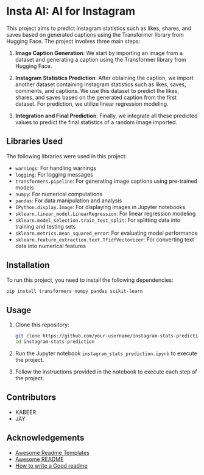 # Insta AI: AI for Instagram

This project aims to predict Instagram statistics such as likes, shares, and saves based on generated captions using the Transformer library from Hugging Face. The project involves three main steps: 

1. **Image Caption Generation**: We start by importing an image from a dataset and generating a caption using the Transformer library from Hugging Face.

2. **Instagram Statistics Prediction**: After obtaining the caption, we import another dataset containing Instagram statistics such as likes, saves, comments, and captions. We use this dataset to predict the likes, shares, and saves based on the generated caption from the first dataset. For prediction, we utilize linear regression modeling.

3. **Integration and Final Prediction**: Finally, we integrate all these predicted values to predict the final statistics of a random image imported.

## Libraries Used

The following libraries were used in this project:
- `warnings`: For handling warnings
- `logging`: For logging messages
- `transformers.pipeline`: For generating image captions using pre-trained models
- `numpy`: For numerical computations
- `pandas`: For data manipulation and analysis
- `IPython.display.Image`: For displaying images in Jupyter notebooks
- `sklearn.linear_model.LinearRegression`: For linear regression modeling
- `sklearn.model_selection.train_test_split`: For splitting data into training and testing sets
- `sklearn.metrics.mean_squared_error`: For evaluating model performance
- `sklearn.feature_extraction.text.TfidfVectorizer`: For converting text data into numerical features

## Installation

To run this project, you need to install the following dependencies:

```bash
pip install transformers numpy pandas scikit-learn
```

## Usage

1. Clone this repository:
   ```bash
   git clone https://github.com/your-username/instagram-stats-prediction.git
   cd instagram-stats-prediction
   ```

2. Run the Jupyter notebook `instagram_stats_prediction.ipynb` to execute the project.

3. Follow the instructions provided in the notebook to execute each step of the project.

## Contributors

- KABEER
- JAY

## Acknowledgements

 - [Awesome Readme Templates](https://awesomeopensource.com/project/elangosundar/awesome-README-templates)
 - [Awesome README](https://github.com/matiassingers/awesome-readme)
 - [How to write a Good readme](https://bulldogjob.com/news/449-how-to-write-a-good-readme-for-your-github-project)

